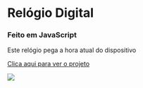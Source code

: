 # Relógio Digital
### Feito em JavaScript
<p>Este relógio pega a hora atual do dispositivo</p>
<a href="https://freddydanilo.github.io/relogiodigital/">Clica aqui para ver o projeto</a>
<p></p>
<img src="https://user-images.githubusercontent.com/71949651/196794311-a2321e9b-dfb8-435d-9906-58d99c9f32b2.png"/>
